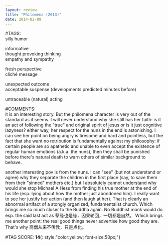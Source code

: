 ```yaml
---  
layout: review  
title: "Philomena (2013)"  
date: 2014-02-09  
---  
```

  
#TAGS:  
silly humor  
  
informative  
thought provoking thinking  
empathy and sympathy  
  
fresh perspective  
cliché message  
  
unexpected outcome  
acceptable suspense (developments predicted minutes before)  
  
untraceable (natural) acting  
  
#COMMENTS:  
it is an interesting story. But the philomena character is very out of the standard as it seems. I will never understand why she still has her faith: is it an act of following the "true" and original spirit of jesus or is it just cognitive lazyness? either way, her respect for the nuns in the end is astonishing. I can see her point on being angry is tiresome and hard and pointless, but the fact that she want no retribution is fundamentally against my philosophy: if certain people are so apathetic and unable to even accept the existence of regular human emotions (a.k.a. the nuns), then they shall be punished before there's natural death to warn others of similar background to behave.  
  
another interesting pov is from the nuns. I can "see" (but not understand or agree) why they separate the children in the first place (say, to save them from their "sinned" mothers etc.) but I absolutely cannot understand why would she stop Michael A Hess from finding his true mother at the end of his life (esp. lying about how the mother just abondoned him). I really want to see her justify her action (and then laugh at her). That is clearly an abnormal artifact of a stongly organized, fundamentalist church. Which brings me so much closer to the Buddha again. No Buddhist monk would do esp. the said last act as 孽缘也是缘，因果轮回，一切都是自然。 Which brings me another point: the real good things never advertise how good they are. That's why 高僧从来不传教，只是点化。  
  
  
  
  
  
#TAG SCORE: **14**{: style:"color:yellow; font-size:50px;"}  
